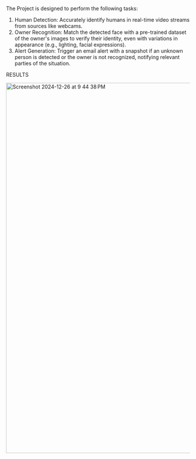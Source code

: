 The Project is designed to perform the following tasks:
1. Human Detection: Accurately identify humans in real-time video streams from sources like 
webcams.
2. Owner Recognition: Match the detected face with a pre-trained dataset of the owner's images to 
verify their identity, even with variations in appearance (e.g., lighting, facial expressions).
3. Alert Generation: Trigger an email alert with a snapshot if an unknown person is detected or the 
owner is not recognized, notifying relevant parties of the situation.


RESULTS

<img width="1012" alt="Screenshot 2024-12-26 at 9 44 38 PM" src="https://github.com/user-attachments/assets/6723c8ec-4f44-4d07-9844-b88821668f0a" />
